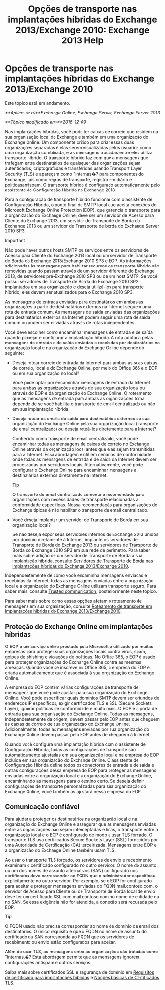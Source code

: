 ﻿---
title: 'Opções de transporte nas implantações híbridas do Exchange 2013/Exchange 2010: Exchange 2013 Help'
TOCTitle: Opções de transporte nas implantações híbridas do Exchange 2013/Exchange 2010
ms:assetid: 57f93b81-d153-4f0d-81f6-085130319803
ms:mtpsurl: https://technet.microsoft.com/pt-br/library/Dn393960(v=EXCHG.150)
ms:contentKeyID: 59635891
ms.date: 01/10/2018
mtps_version: v=EXCHG.150
ms.translationtype: HT
---

# Opções de transporte nas implantações híbridas do Exchange 2013/Exchange 2010

Este tópico está em andamento.  

_**Aplica-se a:**Exchange Online, Exchange Server, Exchange Server 2013_

_**Tópico modificado em:**2016-12-09_

Nas implantações híbridas, você pode ter caixas de correio que residem na sua organização local do Exchange e também em uma organização do Exchange Online. Um componente crítico para criar essas duas organizações separadas é elas serem visualizadas pelos usuários como uma organização combinada, e as mensagens trocadas entre eles utiliza transporte híbrido. O transporte híbrido faz com que a mensagens que trafegam entre destinatários de quaisquer das organizações sejam autenticadas, criptografadas e transferidas usando Transport Layer Security (TLS) e apareçam como "internas�? para componentes do Exchange, tais como regras de transporte, registro em diário e políticasantispam. O transporte híbrido é configurado automaticamente pelo assistente de Configuração Híbrida no Exchange 2013

Para a configuração de transporte híbrido funcionar com o assistente de Configuração Híbrida, o ponto final do SMTP local que aceita conexões do Microsoft Exchange Online Protection (EOP), que gerencia o transporte para a organização do Exchange Online, deve ser um servidor de Acesso para Cliente do Exchange 2013, um servidor de Transporte de Borda do Exchange 2013 ou um servidor de Transporte de borda do Exchange Server 2010 SP3.


> [!IMPORTANT]
> Não pode haver outros hosts SMTP ou serviços entre os servidores de Acesso para Cliente do Exchange 2013 local ou um servidor de Transporte de Borda do Exchange 2013/Exchange 2010 SP3 e EOP. As informações adicionadas às mensagens para habilitar recursos de transporte híbrido são removidas quando passam através de um servidor diferente do Exchange 2013, de servidores pré-Exchange 2010 SP3 ou de um host SMTP. Se você possui servidores de Transporte de Borda do Exchange 2010 SP2 implantados em sua organização e deseja utilizá-los para transporte híbrido, eles devem ser atualizados para o Exchange 2010 SP3.



As mensagens de entrada enviadas para destinatários em ambas as organizações a partir de destinatários externos na Internet seguem uma rota de entrada comum. As mensagens de saída enviadas das organizações para destinatários externos na Internet podem seguir uma rota de saída comum ou podem ser enviadas através de rotas independentes.

Você deve escolher como encaminhar mensagens de entrada e de saída quando planejar e configurar a implantação híbrida. A rota adotada pelas mensagens de entrada e de saída enviadas e recebidas por destinatários na organização local e na organização do Exchange Online depende do seguinte:

  - Deseja rotear correio de entrada da Internet para ambas as suas caixas de correio, local e do Exchange Online, por meio do Office 365 e o EOP ou em sua organização no local?
    
    Você pode optar por encaminhar mensagens de entrada da Internet para ambas as organizações através de sua organização local ou através do EOP e da organização do Exchange Online. O roteamento que as mensagens de entrada para ambas as organizações toma depende de se você habilita o transporte de email centralizado ou não em sua implantação híbrida.

  - Deseja rotear os emails de saída para destinatários externos de sua organização do Exchange Online pela sua organização local (transporte de email centralizado) ou deseja roteá-los diretamente para a Internet?
    
    Conhecido como transporte de email centralizado, você pode encaminhar todas as mensagens de caixas de correio no Exchange Online através da organização local antes que elas sejam transmitidas para a Internet. Essa abordagem é útil em cenários de conformidade onde todas as mensagens de entrada e de saída da Internet devem ser processadas por servidores locais. Alternativamente, você pode configurar o Exchange Online para encaminhar mensagens a destinatários externos diretamente na Internet.
    

    > [!TIP]
    > O transporte de email centralizado somente é recomendado para organizações com necessidades de transporte relacionadas a conformidade específicas. Nossa recomendação para organizações do Exchange típicas é não habilitar o transporte de email centralizado.



  - Você deseja implantar um servidor de Transporte de Borda em sua organização local?
    
    Se não deseja expor seus servidores internos do Exchange 2013 unidos por domínio diretamente à Internet, implante os servidores de Transporte de Borda do Exchange 2013 ou servidores de Transporte de Borda do Exchange 2010 SP3 em sua rede de perímetro. Para saber mais sobre adição de um servidor de Transporte de Borda à sua implantação híbrida, consulte [Servidores de Transporte de Borda nas implantações híbridas do Exchange 2013/Exchange 2010](edge-transport-servers-in-exchange-2013-exchange-2010-hybrid-deployments-exchange-2013-help.md).

Independentemente de como você encaminha mensagens enviadas e recebidas da Internet, todas as mensagens enviadas entre a organização local e a organização do Exchange Online utilizam transporte seguro. Para saber mais, consulte [Trusted communication](transport-options-in-exchange-hybrid-deployments-exchange-2013-help.md), posteriormente neste tópico.

Para saber mais sobre como essas opções afetam o roteamento de mensagens em sua organização, consulte [Roteamento de transporte em implantações híbridas do Exchange 2013/Exchange 2010](transport-routing-in-exchange-2013-exchange-2010-hybrid-deployments-exchange-2013-help.md).

## Proteção do Exchange Online em implantações híbridas

O EOP é um serviço online prestado pela Microsoft e utilizado por muitas empresas para proteger suas organizações locais contra vírus, spam, golpes de phishing e violações de políticas. No Office 365, o EOP é usado para proteger organizações do Exchange Online contra as mesmas ameaças. Quando você se inscreve no Office 365, a empresa do EOP é criada automaticamente que é associada à sua organização do Exchange Online.

A empresa do EOP contém várias configurações de transporte de mensagens que você pode ajustar para sua organização do Exchange Online. Você pode especificar quais domínios SMTP devem ser oriundos de endereços IP específicos, exigir certificados TLS e SSL (Secure Sockets Layer), ignorar políticas de conformidade e muito mais. O EOP é a porta de entrada para sua organização do Exchange Online. Todas as mensagens, independentemente da origem, devem passar pelo EOP antes que cheguem às caixas de correio de sua organização do Exchange Online. Adicionalmente, todas as mensagens enviadas por sua organização do Exchange Online devem passar pelo EOP antes de chegarem à Internet.

Quando você configura uma implantação híbrida com o assistente de Configuração Híbrida, todas as configurações de transporte são automaticamente ajustadas em sua organização local e na empresa do EOP incluída em sua organização do Exchange Online. O assistente de Configuração Híbrida define todos os conectores de entrada e de saída e outras configurações dessa empresa do EOP para proteger as mensagens enviadas entre a organização local e a organização do Exchange Online, encaminhando as mensagens para o destino certo. Se deseja definir configurações de transporte personalizadas para sua organização do Exchange Online, você também as ajustará nessa empresa do EOP.

## Comunicação confiável

Para ajudar a proteger os destinatários na organização local e na organização do Exchange Online e assegurar que as mensagens enviadas entre as organizações não sejam interceptadas e lidas, o transporte entre a organização local e o EOP é configurado de modo a usar TLS forçado. O transporte TLS usa certificados Secure Sockets Layer (SSL) fornecidos por uma Autoridade de Certificação (CA) terceirizada. Mensagens entre EOP e a organização do Exchange Online também usam TLS.

Ao usar o transporte TLS forçado, os servidores de envio e recebimento examinam o certificado configurado no outro servidor. O nome do assunto ou um dos nomes de assunto alternativos (SAN) configurado nos certificados deve corresponder ao FQDN que o administrador especificou explicitamente no outro servidor. Por exemplo, se o EOP for configurado para aceitar e proteger mensagens enviadas do FQDN mail.contoso.com, o servidor de Acesso para Cliente ou de Transporte de Borda local de envio deve ter um certificado SSL com mail.contoso.com no nome de entidade ou no SAN. Se essa exigência não for atendida, a conexão será recusada pelo EOP.


> [!TIP]
> O FQDN usado não precisa corresponder ao nome de domínio de email dos destinatários. O único requisito é que o FQDN no nome de assunto do certificado ou SAN corresponda ao FQDN que os servidores de recebimento ou envio estão configurados para aceitar.



Além de usar TLS, as mensagens entre as organizações são tratadas como "internas.�? Esta abordagem permite que as mensagens ignorem configurações antispam e outros serviços.

Saiba mais sobre certificados SSL e segurança de domínio em [Requisitos de certificado para implantações híbridas](certificate-requirements-for-hybrid-deployments-exchange-2013-help.md) e [Noções básicas de Certificados TLS](http://go.microsoft.com/fwlink/p/?linkid=187237).

